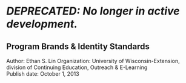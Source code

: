 # *DEPRECATED: No longer in active development.*
## Program Brands & Identity Standards


Author: Ethan S. Lin
Organization: University of Wisconsin-Extension, division of Continuing Education, Outreach & E-Learning<br />
Publish date: October 1, 2013
